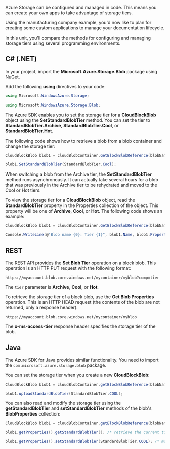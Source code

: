 Azure Storage can be configured and managed in code. This means you can create your own apps to take advantage of storage tiers.

Using the manufacturing company example, you'd now like to plan for creating some custom applications to manage your documentation lifecycle.

In this unit, you'll compare the methods for configuring and managing storage tiers using several programming environments.

## C# (.NET)

In your project, import the **Microsoft.Azure.Storage.Blob** package using NuGet.

Add the following **using** directives to your code:

```csharp
using Microsoft.WindowsAzure.Storage;

using Microsoft.WindowsAzure.Storage.Blob;
```

The Azure SDK enables you to set the storage tier for a **CloudBlockBlob** object using the **SetStandardBlobTier** method. You can set the tier to **StandardBlobTier.Archive**, **StandardBlobTier.Cool**, or **StandardBlobTier.Hot**.

The following code shows how to retrieve a blob from a blob container and change the storage tier:

```csharp
CloudBlockBlob blob1 = cloudBlobContainer.GetBlockBlobReference(blobName);

blob1.SetStandardBlobTier(StandardBlobTier.Cool);
```

When switching a blob from the Archive tier, the **SetStandardBlobTier** method runs asynchronously. It can actually take several hours for a blob that was previously in the Archive tier to be rehydrated and moved to the Cool or Hot tiers.

To view the storage tier for a **CloudBlockBlob** object, read the **StandardBlobTier** property in the Properties collection of the object. This property will be one of **Archive**, **Cool**, or **Hot**. The following code shows an example:

```csharp
CloudBlockBlob blob1 = cloudBlobContainer.GetBlockBlobReference(blobName);

Console.WriteLine(@"Blob name {0}: Tier {1}", blob1.Name, blob1.Properties.StandardBlobTier);
```

## REST

The REST API provides the **Set Blob Tier** operation on a block blob. This operation is an HTTP PUT request with the following format:

`https://myaccount.blob.core.windows.net/mycontainer/myblob?comp=tier`

The `tier` parameter is **Archive**, **Cool**, or **Hot**.

To retrieve the storage tier of a block blob, use the **Get Blob Properties** operation. This is an HTTP HEAD request (the contents of the blob are not returned, only a response header):

`https://myaccount.blob.core.windows.net/mycontainer/myblob`

The **x-ms-access-tier** response header specifies the storage tier of the blob.

## Java

The Azure SDK for Java provides similar functionality. You need to import the `com.microsoft.azure.storage.blob` package.

You can set the storage tier when you create a new **CloudBlockBlob**:

```java
CloudBlockBlob blob1 = cloudBlobContainer.getBlockBlobReference(blobName);

blob1.uploadStandardBlobTier(StandardBlobTier.COOL);
```

You can also read and modify the storage tier using the **getStandardBlobTier** and **setStandardBlobTier** methods of the blob's **BlobProperties** collection:

```java
CloudBlockBlob blob1 = cloudBlobContainer.getBlockBlobReference(blobName);

blob1.getProperties().getStandardBlobTier(); /* retrieve the current tier */

blob1.getProperties().setStandardBlobTier(StandardBlobTier.COOL); /* modify the tier */
```
